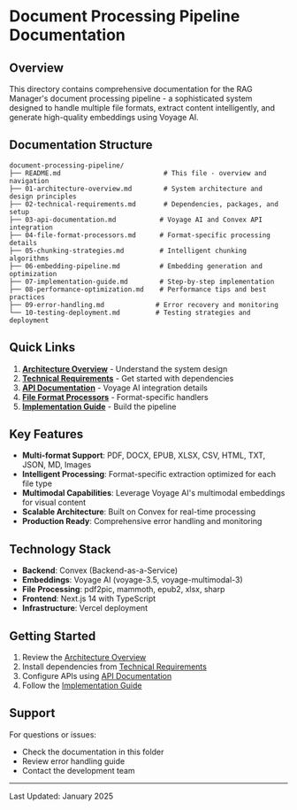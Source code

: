 # Document Processing Pipeline Documentation

## Overview

This directory contains comprehensive documentation for the RAG Manager's document processing pipeline - a sophisticated system designed to handle multiple file formats, extract content intelligently, and generate high-quality embeddings using Voyage AI.

## Documentation Structure

```
document-processing-pipeline/
├── README.md                          # This file - overview and navigation
├── 01-architecture-overview.md        # System architecture and design principles
├── 02-technical-requirements.md       # Dependencies, packages, and setup
├── 03-api-documentation.md           # Voyage AI and Convex API integration
├── 04-file-format-processors.md      # Format-specific processing details
├── 05-chunking-strategies.md         # Intelligent chunking algorithms
├── 06-embedding-pipeline.md          # Embedding generation and optimization
├── 07-implementation-guide.md        # Step-by-step implementation
├── 08-performance-optimization.md    # Performance tips and best practices
├── 09-error-handling.md             # Error recovery and monitoring
└── 10-testing-deployment.md         # Testing strategies and deployment
```

## Quick Links

1. **[Architecture Overview](./01-architecture-overview.md)** - Understand the system design
2. **[Technical Requirements](./02-technical-requirements.md)** - Get started with dependencies
3. **[API Documentation](./03-api-documentation.md)** - Voyage AI integration details
4. **[File Format Processors](./04-file-format-processors.md)** - Format-specific handlers
5. **[Implementation Guide](./07-implementation-guide.md)** - Build the pipeline

## Key Features

- **Multi-format Support**: PDF, DOCX, EPUB, XLSX, CSV, HTML, TXT, JSON, MD, Images
- **Intelligent Processing**: Format-specific extraction optimized for each file type
- **Multimodal Capabilities**: Leverage Voyage AI's multimodal embeddings for visual content
- **Scalable Architecture**: Built on Convex for real-time processing
- **Production Ready**: Comprehensive error handling and monitoring

## Technology Stack

- **Backend**: Convex (Backend-as-a-Service)
- **Embeddings**: Voyage AI (voyage-3.5, voyage-multimodal-3)
- **File Processing**: pdf2pic, mammoth, epub2, xlsx, sharp
- **Frontend**: Next.js 14 with TypeScript
- **Infrastructure**: Vercel deployment

## Getting Started

1. Review the [Architecture Overview](./01-architecture-overview.md)
2. Install dependencies from [Technical Requirements](./02-technical-requirements.md)
3. Configure APIs using [API Documentation](./03-api-documentation.md)
4. Follow the [Implementation Guide](./07-implementation-guide.md)

## Support

For questions or issues:
- Check the documentation in this folder
- Review error handling guide
- Contact the development team

---

Last Updated: January 2025